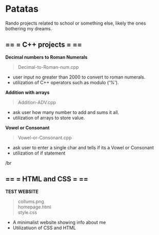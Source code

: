 # Patatas

Rando projects related to school or something else, likely the ones bothering my dreams.

## == = C++ projects = ==

  **Decimal numbers to Roman Numerals**
  >Decimal-to-Roman-num.cpp
  
   - user input no greater than 2000 to convert to roman numerals.
   - utilization of C++ operators such as modulo ('%').
    
  **Addition with arrays**
  >Addition-ADV.cpp
  
   - ask user how many number to add and sums it all.
   - utilization of arrays to store value.
   
 **Vowel or Consonant**
 >Vowel-or-Consonant.cpp
 
  - ask user to enter a single char and tells if its a Vowel or Consonant
  - utilization of if statement

/br

## == = HTML and CSS = ==

  **TEST WEBSITE**
  >collums.png
  \
  >homepage.html
  \
  >style.css
   - A minimalist website showing info about me
   - Utilizatiuon of CSS and HTML
